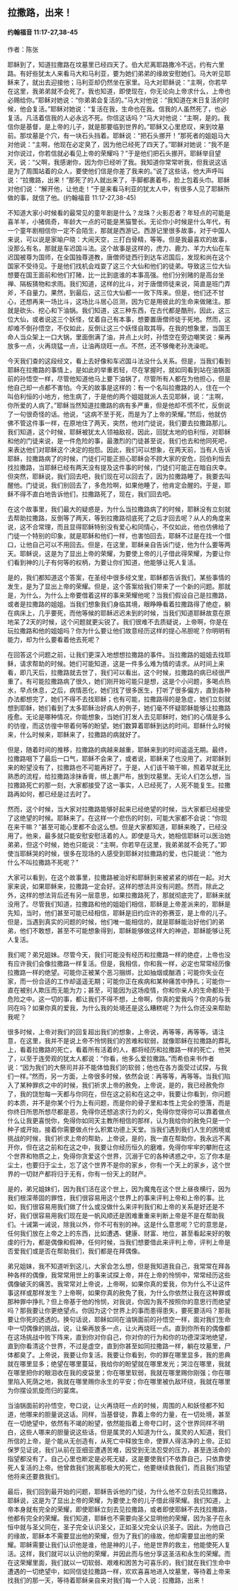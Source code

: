 ﻿## 拉撒路，出来！

#### 约翰福音 11:17-27,38-45

作者：陈张

耶稣到了，知道拉撒路在坟墓里已经四天了。伯大尼离耶路撒冷不远，约有六里路。有好些犹太人来看马大和马利亚，要为她们弟弟的缘故安慰她们。马大听见耶稣来了，就出去迎接他；马利亚却仍然坐在家里。马大对耶稣说：“主啊，你若早在这里，我弟弟就不会死了。我也知道，即使现在，你无论向上帝求什么，上帝也必赐给你。”耶稣对她说：“你弟弟会复活的。”马大对他说：“我知道在末日复活的时候，他会复活。”耶稣对她说：“复活在我，生命也在我。信我的人虽然死了，也必复活。凡活着信我的人必永远不死。你信这话吗？”马大对他说：“主啊，是的。我信你是基督，是上帝的儿子，就是那要临到世界的。”耶稣又心里悲叹，来到坟墓前。那坟墓是个穴，有一块石头挡着。耶稣说：“把石头挪开！”那死者的姐姐马大对他说：“主啊，他现在必定臭了，因为他已经死了四天了。”耶稣对她说：“我不是对你说过，你若信就必看见上帝的荣耀吗？”于是他们把石头挪开。耶稣举目望天，说：“父啊，我感谢你，因为你已经听了我。我知道你常常听我，但我说这话是为了周围站着的众人，要使他们信是你差了我来的。”说了这些话，他大声呼叫说：“拉撒路，出来！”那死了的人就出来了，手脚都裹着布，脸上包着头巾。耶稣对他们说：“解开他，让他走！”于是来看马利亚的犹太人中，有很多人见了耶稣所做的事，就信了他。(约翰福音 11:17-27,38-45)

不知道大家小时候看的最常见的童年剧是什么？龙珠？火影忍者？年轻点的可能是喜羊羊，小猪佩奇，年龄大一点的可能是黑猫警长。无论你小时候是什么年代，有一个童年剧相信你一定不会陌生，那就是西游记。西游记里很多故事，对于中国人来说，可以说是家喻户晓：大闹天空，三打白骨精，等等。但是我最喜欢的故事，没那么有名，那就是车迟国斗法。这个故事是这样的，虎力、鹿力、羊力大仙在车迟国被尊为国师，在全国独尊道教，唐僧师徒西行到达车迟国后，发现和尚在这个国家不受待见。于是他们找机会戏耍了这三个大仙和他们的徒弟。导致这三位大仙想要在国王面前和他们打赌，比一比到底谁的本事高强。他们分别赌的是高台坐禅、隔板猜物和求雨。我们知道，这样的比斗，对于唐僧师徒来说，简直是班门弄斧，不自量力。果然，到最后，这三位大仙都一一败下阵来。但是，他们还不甘心，还想再来一场比斗，这场比斗居心叵测，因为它是用彼此的生命来做赌注。那就是砍头、挖心和下油锅。我们知道，这三种东西，在古代都是酷刑，因此，这三位大仙，或者说这三个妖怪，仗着自己有本事，想要置唐僧师徒于死地。然而，这却难不倒孙悟空，不仅如此，反倒让这三个妖怪自取其辱。在我的想象里，当国王命人当众架上一口大锅，里面倒满了油，并点上火时，孙悟空在旁边嘲笑说：柴再放多一点，火再烧猛一点，让油再烧旺一点。不然，还不够俺老孙洗澡呢。

今天我们查的这段经文，看上去好像和车迟国斗法没什么关系。但是，当我们看到耶稣在拉撒路的事情上，是如此的举重若轻，尽在掌握时，就如同看到站在油锅面前的孙悟空一样，尽管他知道他马上要下油锅了，尽管所有人都在为他担心，但是他自己却一点都不害怕。今天的故事是这样的：有一个名叫拉撒路的人，住在一个叫伯利恒的小地方，他生病了，于是他的两个姐姐就派人去见耶稣，说：“主啊，你所爱的人病了。”耶稣当然知道拉撒路的病有多严重，但是他却不慌不忙，反倒说了一句很奇怪的话。他说，“这病不至于死，而是为了上帝的荣耀。”然后，他就仿佛不管这件事一样，在原地住了两天，突然，他对门徒说，我们要去拉撒路那儿。我们知道，这个时候，耶稣被犹太人领袖敌视，因此，回犹太地的伯利恒，对耶稣和他的门徒来说，是一件危险的事，最激烈的门徒甚至说，我们也去和他同死吧，来表达他们对耶稣这个决定的抱怨。因此，我们可以想象，在两天前，当有人告诉耶稣，拉撒路病了的时候，门徒们可能正担心耶稣会不顾大家的安危，回伯利恒去找拉撒路，当耶稣已经有两天没有提及这件事的时候，门徒们可能正在暗自庆幸。但突然，耶稣说，我们回去吧，我们现在可以回去了，因为拉撒路睡了，我要去叫醒他。门徒说，我们别回去了，多危险啊，如果他睡了，他肯定会醒的。于是，耶稣不得不直白地告诉他们，拉撒路死了，现在，我们回去吧。

在这个故事里，我们最大的疑惑是，为什么当拉撒路病了的时候，耶稣没有立刻就去帮助拉撒路，反倒等了两天，等到拉撒路彻底死了之后才回去呢？从人的角度来说，这不合常理，而且显得耶稣特别没有爱心和同情心，不仅如此，他也仿佛给了门徒一个特别的印象，就是耶稣和他们一样，也害怕回去，耶稣不过是在找一个借口，让他自己可以不用回去。但是，在这里，耶稣亲自告诉门徒，他为什么要等两天。耶稣说，这是为了显出上帝的荣耀，为要使上帝的儿子借此得荣耀，为要让你们看到神的儿子有何等的权柄，为要让你们知道，他能够让死人复活。

是的，我们都知道这个答案，在圣经中很多经文里，耶稣都告诉我们，某些事情的发生，是为了显出上帝的荣耀。但是，这个答案给我们带来了一个新的问题。那就是，为什么，为什么上帝要借着这样的事来荣耀他呢？当我们假设自己是拉撒路，或者是拉撒路的姐姐。当我们想象我们身临其境，眼睁睁看着拉撒路得了绝症，躺在病床上，几乎要死，而他等候的耶稣迟迟未到的时候，当我们知道耶稣故意在原地呆了2天的时候，这个问题就更尖锐了。我们很难不去质疑说，上帝啊，你是在玩拉撒路和他的姐姐吗？你为什么要让他们故意经历这样的提心吊胆呢？你明明有能力，却为什么要看着他去死呢？

在回答这个问题之前，让我们更深入地想想拉撒路的事件。当拉撒路的姐姐去找耶稣，请求帮助的时候。她们可能知道，这是一件多么难为情的请求。从时间上来看，即几天后，拉撒路就去世了，我们可以看出，这个时候，拉撒路的病已经很严重了。有可能拉撒路病了很久，她们刚开始可能只是想，这是个小问题，多喝点热水，早点休息，之后，病情恶化，她们找了很多医生，打听了很多偏方，直到各种办法都想完了，她们不得不去找耶稣；也有可能，拉撒路得的是急症，她们立刻就想到耶稣，她们看到了太多耶稣治好病人的例子，她们毫不怀疑耶稣能够让拉撒路痊愈。无论是哪种情况，你能想象，当她们打发人去见耶稣时，她们的心情是多么的彷徨，而这彷徨中带着何等的盼望。她们数算着耶稣到达的时间。耶稣什么时候来，什么时候来，耶稣来了，拉撒路的病就好了。

但是，随着时间的推移，拉撒路的病越来越重，耶稣来到的时间遥遥无期。最终，拉撒路咽下了最后一口气，耶稣不会来了，或者说，耶稣来了也没用了。对耶稣到来的盼望没有了，拉撒路也不可能再好了。于是，人们该干嘛干嘛，照着早就无比熟悉的流程，给拉撒路涂抹香膏，绑上裹尸布，放到坟墓里。无论人们怎么想，当拉撒路死亡的那一刻，大家都接受了这一事实，人已经死了，人死不能复生。拉撒路再如何，都已经是过去时了。

然而，这个时候，当大家对拉撒路能够好起来已经绝望的时候，当大家都已经接受了这绝望的时候。耶稣来了。在这样一个悲伤的时刻，可能大家都不会说：“你现在来干嘛？”甚至可能心里都不会这么想。但是大家都知道，耶稣来晚了，已经没用了。他来，最多就只能安慰安慰活着的人。即使是马大，她相信耶稣可以医治她弟弟，但这个时候，她也只能说：“主啊，你若早在这里，我弟弟就不会死了。”即使当耶稣哭的时候，很多在现场的人感受到耶稣对拉撒路的爱，也只能说：“他为什么不叫拉撒路不死呢？”

大家可以看到，在这个故事里，拉撒路被治好和耶稣到来被紧紧的绑在一起。对大家来说，如果耶稣来，拉撒路一定会好。这样的想法并没有问题。然而，除此之外，这样的想法背后还有另一层意思，如果拉撒路死了，那就彻底完了，耶稣来就没用了。尽管我们知道，拉撒路和他的姐姐们相信，耶稣是上帝差派来的，耶稣是先知，当时，他们甚至可能已经相信，耶稣是旧约应许的弥赛亚，是上帝的儿子。但是，当遇到真实的问题的时候，他们唯一能相信的，就是耶稣能治好他们的弟弟，他们不敢想，甚至不可能想象得到，耶稣能够做这样大的神迹，耶稣能够让死人复活。

我们呢？弟兄姐妹。尽管今天，我们可能没有经历和拉撒路一样的绝症，上帝也没有应许我们会像拉撒路一样复活。但是，我相信，你和我一样，必定也常常经历像拉撒路一样的绝望。可能你正被某个恶习捆绑，比如抽烟或酗酒；可能你失业在家，而一份合适的工作却遥遥无期；可能你正在疾病和某种痛苦中挣扎；可能你一直在被别人欺压而无能为力；甚至，可能因为这场疫情，你和你亲人的生命都处于危险之中。这一切的事，都让我们不得不想，上帝啊，你真的爱我吗？你真的与我同在吗？如果你真的爱我，为什么我的处境还是这么糟糕呢？为什么你还没来帮助我呢？

很多时候，上帝对我们的回复超出我们的想象，上帝说，再等等，再等等。请注意，在这里，我并不是说上帝不怜悯我们的苦难和软弱，就像耶稣在拉撒路的葬礼上，看着拉撒路的死亡，看着所有活着的人，都将经历和拉撒路一样的死亡，他哭了，以至于连旁观的犹太人都说：“你看，他多么爱拉撒路。”而希伯来书作者说：“因为我们的大祭司并非不能体恤我们的软弱；他也在各方面受过试探，与我们一样。”然而，另一方面，上帝很多时候，依然会说：再等等，再等等。当我们陷入了某种罪疚之中的时候，我们祈求上帝的赦免，上帝说，是的，我已经赦免你了，我的饶恕每一天都与你同在，但在这之前和在这之中，我要让你看到，你问题的本质，并不是你某个行为上有问题，而是你的骨子里和本性上完全的堕落，而是你终日所思所想尽都是恶，免得你还想追求行为的义，免得你觉得你可以靠着做点什么让我更喜悦你，免得你如同天主教所相信的那样，认为我给你的赦免只是一个种子或开始，接着你需要做点什么积累功德上天堂。当我们遇到我们人生的困境或挑战的时候，我们祈求上帝的帮助，上帝说，是的，我一直在帮助你，我永远不离开你，但在这之前和在这之中，我要让你经历恒久的磨难，免得你牢牢的攀附在这个世界和物质之上，免得你贪爱这个世界，沉溺于它的各种诱惑之中，忘了你本是尘土，也要归于尘土，忘了这个世界不是你的家乡，你有一个天上的家乡，这个世界的一切财产都将归于无有，你有一份天上的财产。

是的，弟兄姐妹们，因为我们活在这个世上，因为魔鬼在这个世上昼夜横行，因为我们根深蒂固的罪性，我们很容易用这个世界上的事来评判上帝和上帝的事。比如，我们很容易用我们做了什么或没做什么来评判我们和上帝的关系是好还是不好，我们很容易用我们现在是一帆风顺还是困难重重来判断上帝是不是在帮助我们。十诫第一诫说，除我以外，你不可有别的神。这是什么意思呢？它的意思是，任何我们放在上帝之上的东西，比如遭遇、健康、财富、地位，甚至看起来好的敬虔的行为，都是偶像和假神，任何时候，当我们想要借此来评判上帝，评判上帝是否爱我们或是否在帮助我们，我们都是在拜偶像。

弟兄姐妹，我不知道听到这儿，大家会怎么想，但是我知道我自己，我常常在拜各种各样的偶像，我常常用世上的事来试探上帝，并在上帝的怜悯中，常常经历这些偶像破灭的痛苦。我常常对上帝说，上帝啊，如果你真的爱我，你为什么不让这件事这样或那样发生？上帝啊，如果你真的赦免了我，为什么你依然让我在这种罪或那种罪中挣扎？但上帝基于他的怜悯，对我说，你因为我不按照你的意思行而绝望吗？那我要让你更绝望点。你因为这个世界上的事而患得患失，要死要活吗？那我要让你死的透透的。换句话说，耶稣如同在油锅面前的孙悟空一样，面对我们生命中一切偶像的挑战，说，让柴再放多一点，让火再烧旺一点。直到你所有的偶像都在这场挑战中败下阵来，直到你对你自己，你对你的行为和你的功德深深地绝望，直到你看清这个世界，不过是虚空，直到你甚至如同拉撒路一样，躺在坟墓里，尸体都臭了。上帝说，我要让你复活。我要让你看到，你的罪在哪里显多，我的恩典就在哪里显多；绝望在哪里蔓延，我给你的盼望就在哪里发光；哭泣在哪里，我就在哪里把你的眼泪收在我的皮袋里；你在哪里软弱，我就在哪里赐你刚强；你在哪里陷入死荫之地，我就在哪里赐你永生的平安；你在哪里被仇敌环绕，我就在哪里为你摆设凯旋而归的宴席。

当油锅面前的孙悟空，夸口说，让火再烧旺一点的时候，周围的人和妖怪都不知道，他哪来的胆量说这话。同样，当基督徒，靠着上帝的力量，在一切处境，甚至在一切绝望中，依然有不竭的盼望，依然能指着上帝夸口时，这个世界同样不明白，这些人哪来的胆量说这些话，但是属灵的人知道为什么，属灵的人知道，我们所信的上帝，是个能从无创造有，从死亡中释放生命，使罪人得洁净的上帝。正如保罗见证说，我们从前在亚细亚遭遇苦难，因受到无法忍受的压力，甚至连活命的指望都没有了。自己心里也断定是必死无疑，这是要使我们不依靠自己，只依靠使死人复活的上帝。他曾救我们脱离那极大的死亡，他要继续救我们，而且我们指望他将来还要救我们。

最后，我们回到最开始的问题，耶稣告诉他的门徒，为什么他不立刻去见拉撒路，耶稣说，这是为了显出上帝的荣耀，为要使上帝的儿子借此得荣耀。我们知道，上帝本身就有完全的荣耀，即使耶稣立刻去见拉撒路，或者即使耶稣不去找拉撒路，他都有完全的荣耀。我们知道，耶稣也不需要向圣父显明他的荣耀，因为圣子在永恒中就与圣父同在，圣子完全认识圣父，正如圣父完全认识圣子。因此，为他自己的缘故，耶稣本不需要显出他的荣耀，但为了我们的缘故，他却需要显出他的荣耀。耶稣需要让我们认识他是谁，他是神的儿子，他是世界的救主，他能使死人复活。这样，我们就可以认识他的荣耀，并因此而与他分享这圣洁和永生的荣耀。而在这荣耀里面，我们就以一切软弱、艰难和困苦为可喜乐的，我们就在我们生命中遭遇的一切绝望中，如同信徒拉撒路一样，欢欢喜喜地进入坟墓里，等待着上帝来找我们的那一天，等待着耶稣亲自来对我们每一个人说：拉撒路，出来！

